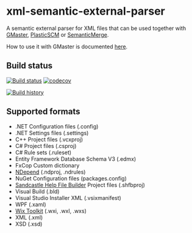 # xml-semantic-external-parser
A semantic external parser for XML files that can be used together with [GMaster](https://gmaster.io), [PlasticSCM](https://www.plasticscm.com) or [SemanticMerge](https://semanticmerge.com/).

How to use it with GMaster is documented [here](http://blog.gmaster.io/2018/03/using-external-parsers-with-gmaster.html).

## Build status
[![Build status](https://ci.appveyor.com/api/projects/status/9dnbofw2gpedfiaa?svg=true)](https://ci.appveyor.com/project/RalfKoban/xml-semantic-external-parser/branch/master)
[![codecov](https://codecov.io/gh/RalfKoban/xml-semantic-external-parser/branch/master/graph/badge.svg)](https://codecov.io/gh/RalfKoban/xml-semantic-external-parser)

[![Build history](https://buildstats.info/appveyor/chart/RalfKoban/xml-semantic-external-parser)](https://ci.appveyor.com/project/RalfKoban/xml-semantic-external-parser/history)

## Supported formats
- .NET Configuration files (.config)
- .NET Settings files (.settings)
- C++ Project files (.vcxproj)
- C# Project files (.csproj)
- C# Rule sets (.ruleset)
- Entity Framework Database Schema V3 (.edmx)
- FxCop Custom dictionary
- [NDepend](https://www.ndepend.com/) (.ndproj, .ndrules)
- NuGet Configuration files (packages.config)
- [Sandcastle Help File Builder](https://github.com/EWSoftware/SHFB) Project files (.shfbproj)
- Visual Build (.bld)
- Visual Studio Installer XML (.vsixmanifest)
- WPF (.xaml)
- [Wix Toolkit](http://wixtoolset.org/) (.wxi, .wxl, .wxs)
- XML (.xml)
- XSD (.xsd)

